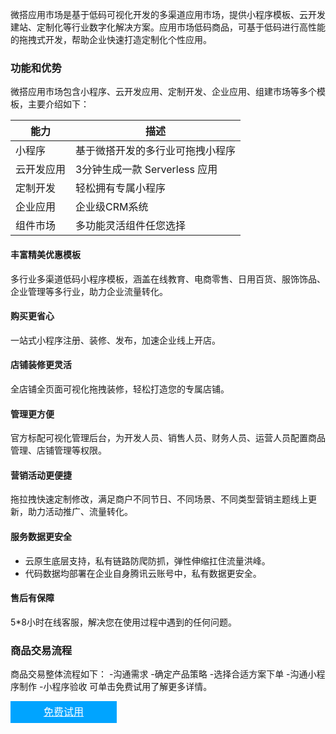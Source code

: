 微搭应用市场是基于低码可视化开发的多渠道应用市场，提供小程序模板、云开发建站、定制化等行业数字化解决方案。应用市场低码商品，可基于低码进行高性能的拖拽式开发，帮助企业快速打造定制化个性应用。

### 功能和优势
微搭应用市场包含小程序、云开发应用、定制开发、企业应用、组建市场等多个模板，主要介绍如下：

| 能力         | 描述                                                         |
| ------------ | ------------------------------------------------------------ |
| 小程序     | 基于微搭开发的多行业可拖拽小程序                                   |
| 云开发应用     | 3分钟生成一款 Serverless 应用 |
| 定制开发     | 轻松拥有专属小程序 |
| 企业应用  | 企业级CRM系统       |
| 组件市场   | 多功能灵活组件任您选择       |

#### 丰富精美优惠模板
多行业多渠道低码小程序模板，涵盖在线教育、电商零售、日用百货、服饰饰品、企业管理等多行业，助力企业流量转化。
#### 购买更省心
一站式小程序注册、装修、发布，加速企业线上开店。
#### 店铺装修更灵活

全店铺全页面可视化拖拽装修，轻松打造您的专属店铺。
#### 管理更方便
官方标配可视化管理后台，为开发人员、销售人员、财务人员、运营人员配置商品管理、店铺管理等权限。

#### 营销活动更便捷
拖拉拽快速定制修改，满足商户不同节日、不同场景、不同类型营销主题线上更新，助力活动推广、流量转化。
#### 服务数据更安全
- 云原生底层支持，私有链路防爬防抓，弹性伸缩扛住流量洪峰。
- 代码数据均部署在企业自身腾讯云账号中，私有数据更安全。

#### 售后有保障
5*8小时在线客服，解决您在使用过程中遇到的任何问题。

### 商品交易流程
商品交易整体流程如下：
<dx-steps>
-沟通需求
-确定产品策略
-选择合适方案下单
-沟通小程序制作
-小程序验收
</dx-steps>
可单击免费试用了解更多详情。
<div style="background-color:#00A4FF; width: 170px; height: 35px; line-height:35px; text-align:center;"><a href="https://weda.cloud.tencent.com" target="_blank"  style="color: white; font-size:16px;">免费试用</a></div>








